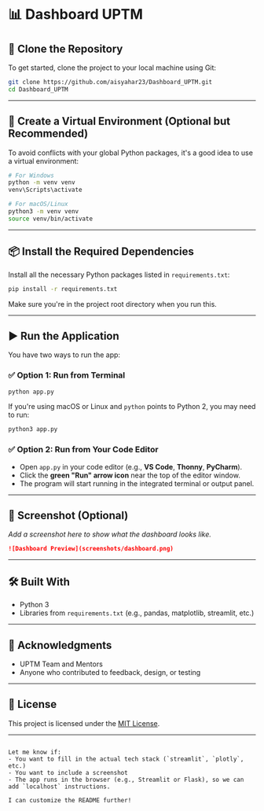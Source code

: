 
# 📊 Dashboard UPTM

## 📁 Clone the Repository

To get started, clone the project to your local machine using Git:

```bash
git clone https://github.com/aisyahar23/Dashboard_UPTM.git
cd Dashboard_UPTM
````

---

## 🐍 Create a Virtual Environment (Optional but Recommended)

To avoid conflicts with your global Python packages, it's a good idea to use a virtual environment:

```bash
# For Windows
python -m venv venv
venv\Scripts\activate

# For macOS/Linux
python3 -m venv venv
source venv/bin/activate
```

---

## 📦 Install the Required Dependencies

Install all the necessary Python packages listed in `requirements.txt`:

```bash
pip install -r requirements.txt
```

Make sure you're in the project root directory when you run this.

---

## ▶️ Run the Application

You have two ways to run the app:

### ✅ Option 1: Run from Terminal

```bash
python app.py
```

If you're using macOS or Linux and `python` points to Python 2, you may need to run:

```bash
python3 app.py
```

### ✅ Option 2: Run from Your Code Editor

* Open `app.py` in your code editor (e.g., **VS Code**, **Thonny**, **PyCharm**).
* Click the **green "Run" arrow icon** near the top of the editor window.
* The program will start running in the integrated terminal or output panel.

---

## 📸 Screenshot (Optional)

*Add a screenshot here to show what the dashboard looks like.*

```markdown
![Dashboard Preview](screenshots/dashboard.png)
```

---

## 🛠️ Built With

* Python 3
* Libraries from `requirements.txt` (e.g., pandas, matplotlib, streamlit, etc.)

---

## 🙌 Acknowledgments

* UPTM Team and Mentors
* Anyone who contributed to feedback, design, or testing

---

## 📄 License

This project is licensed under the [MIT License](LICENSE).

---

```

Let me know if:
- You want to fill in the actual tech stack (`streamlit`, `plotly`, etc.)
- You want to include a screenshot
- The app runs in the browser (e.g., Streamlit or Flask), so we can add `localhost` instructions.

I can customize the README further!
```
